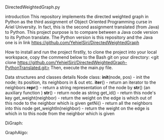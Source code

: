DirectedWeightedGraph.py

introduction
This repository implements the directed weighted graph in Python as the third assignment of Object Oriented Programming curse 
in Ariel University. In fact, this is the second assignment translated (from Java) to Python.
This project purpose is to compare between a Java code version to its Python translate. The Python version is this repository 
and the Java one is in link https://github.com/YehielSiri/DirectedWeightedGraph

How to install and run the project
firstlly, to clone the project into your local workspace, copy the commend below to the Bash git on your directory:
<git clone https://github.com/YehielSiri/DirectedWeightedGraph-PythonTranslated.git>
Then, execute the main.py file.

Data structures and classes details
Node class:
__init__(node, pos) - init the node; its position, its neighbors in & out etc.
__iter__() - return an iterator to the neighbors
__repr__() - return a string representation of the node by __str__() (an auxiliary function )
__str__() - return node as string
get_id() - return this node's key
get_weight(neighbor) - return the weight on the edge is which out of this node to the neighbor which is given
getNi() - return all the neighbors into this node
get_weightIn(neighbor) - return the weight on the edge is which in to this node from the neighbor which is given

DiGraph:


GraphAlgo:

